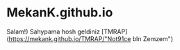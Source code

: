 
# MekanK.github.io
Salam!) Sahypama hosh geldiniz
[TMRAP](https://mekank.github.io/TMRAP/"Not91ce bln Zemzem")
